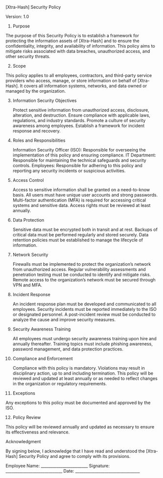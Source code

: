 [Xtra-Hash] Security Policy

Version: 1.0

1. Purpose

The purpose of this Security Policy is to establish a framework for protecting the information assets of [Xtra-Hash] and to ensure the confidentiality, integrity, and availability of information. This policy aims to mitigate risks associated with data breaches, unauthorized access, and other security threats.

2. Scope

This policy applies to all employees, contractors, and third-party service providers who access, manage, or store information on behalf of [Xtra-Hash]. It covers all information systems, networks, and data owned or managed by the organization.

3. Information Security Objectives

    Protect sensitive information from unauthorized access, disclosure, alteration, and destruction.
    Ensure compliance with applicable laws, regulations, and industry standards.
    Promote a culture of security awareness among employees.
    Establish a framework for incident response and recovery.

4. Roles and Responsibilities

    Information Security Officer (ISO): Responsible for overseeing the implementation of this policy and ensuring compliance.
    IT Department: Responsible for maintaining the technical safeguards and security controls.
    Employees: Responsible for adhering to this policy and reporting any security incidents or suspicious activities.

5. Access Control

    Access to sensitive information shall be granted on a need-to-know basis.
    All users must have unique user accounts and strong passwords.
    Multi-factor authentication (MFA) is required for accessing critical systems and sensitive data.
    Access rights must be reviewed at least annually.

6. Data Protection

    Sensitive data must be encrypted both in transit and at rest.
    Backups of critical data must be performed regularly and stored securely.
    Data retention policies must be established to manage the lifecycle of information.

7. Network Security

    Firewalls must be implemented to protect the organization’s network from unauthorized access.
    Regular vulnerability assessments and penetration testing must be conducted to identify and mitigate risks.
    Remote access to the organization’s network must be secured through VPN and MFA.

8. Incident Response

    An incident response plan must be developed and communicated to all employees.
    Security incidents must be reported immediately to the ISO or designated personnel.
    A post-incident review must be conducted to analyze the cause and improve security measures.

9. Security Awareness Training

    All employees must undergo security awareness training upon hire and annually thereafter.
    Training topics must include phishing awareness, password management, and data protection practices.

10. Compliance and Enforcement

    Compliance with this policy is mandatory. Violations may result in disciplinary action, up to and including termination.
    This policy will be reviewed and updated at least annually or as needed to reflect changes in the organization or regulatory requirements.

11. Exceptions

Any exceptions to this policy must be documented and approved by the ISO.

12. Policy Review

This policy will be reviewed annually and updated as necessary to ensure its effectiveness and relevance.

Acknowledgment

By signing below, I acknowledge that I have read and understood the [Xtra-Hash] Security Policy and agree to comply with its provisions.

Employee Name: ________________________
Signature: _____________________________
Date: _________________________________
